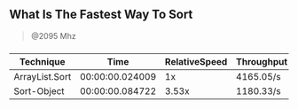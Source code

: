 
What Is The Fastest Way To Sort
-------------------------------
> @2095 Mhz


### 


|Technique     |Time           |RelativeSpeed|Throughput|
|--------------|---------------|-------------|----------|
|ArrayList.Sort|00:00:00.024009|1x           |4165.05/s |
|Sort-Object   |00:00:00.084722|3.53x        |1180.33/s |





